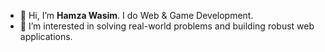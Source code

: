 - 👋 Hi, I’m **Hamza Wasim**. I do Web & Game Development.
- 👀 I’m interested in solving real-world problems and building robust web applications.
